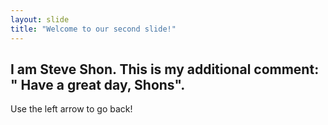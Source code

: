 ```yaml
---
layout: slide
title: "Welcome to our second slide!"
---
```

I am Steve Shon. This is my additional comment: " Have a great day, Shons".
---
Use the left arrow to go back!
